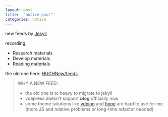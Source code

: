 ```yaml
---
layout: post
title:  "notice post"
categories: notice
---
```

new feeds by [Jekyll][jekyll-gh]

recording:
- Research materials
- Develop materials
- Reading materials

the old one here: [HUGHNew/feeds][old-feed]

> WHY A NEW FEED:
> - the old one is to heavy to migrate to jekyll
> - vuepress doesn't support ***blog*** officially now
> - some theme solutions like [vdoing][VP-Vdoing] and [hope][VP-Hope] are hard to use for me (more JS and relative problems or long-time refactor needed)

[jekyll-gh]:   https://github.com/jekyll/jekyll
[old-feed]: https://github.com/HUGHNew/feeds
[VP-Vdoing]: https://github.com/xugaoyi/vuepress-theme-vdoing
[VP-Hope]: https://vuepress-theme-hope.github.io/v2/zh/

